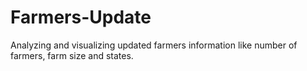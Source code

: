 # Farmers-Update
Analyzing and visualizing updated farmers information like number of farmers, farm size and states.
